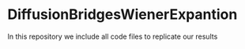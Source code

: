 # DiffusionBridgesWienerExpantion
 In this repository we include all code files to replicate our results
